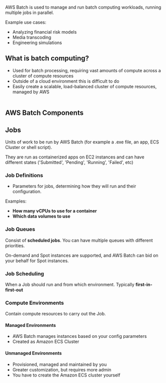 

AWS Batch is used to manage and run batch computing workloads, running multiple jobs in parallel.

Example use cases:  
- Analyzing financial risk models
- Media transcoding  
- Engineering simulations


## What is batch computing?

- Used for batch processing, requiring vast amounts of compute across a cluster of compute resources
- Outside of a cloud environment this is difficult to do
- Easily create a scalable, load-balanced cluster of compute resources, managed by AWS
<br><br>

## AWS Batch Components

## **Jobs**
Units of work to be run by AWS Batch (for example a .exe file, an app, ECS Cluster or shell script).
   
   They are run as containerized apps on EC2 instances and can have different states ('Submitted', 'Pending', 'Running', 'Failed', etc)
   
### **Job Definitions**
+ Parameters for jobs, determining how they will run and their configuration. 

Examples: 
-   **How many vCPUs to use for a container**   
-   **Which data volumes to use**  
 
### Job Queues  
Consist of **scheduled jobs**. You can have multiple queues with different priorities.  

On-demand and Spot instances are supported, and AWS Batch can bid on your behalf for Spot instances.  

### **Job Scheduling**  
When a Job should run and from which environment. Typically **first-in-first-out**  

### Compute Environments  
Contain compute resources to carry out the Job.  

#### Managed Environments  
- AWS Batch manages instances based on your config parameters   
- Created as Amazon ECS Cluster  

#### Unmanaged Environments  
- Provisioned, managed and maintained by you  
- Greater customization, but requires more admin 
- You have to create the Amazon ECS cluster yourself